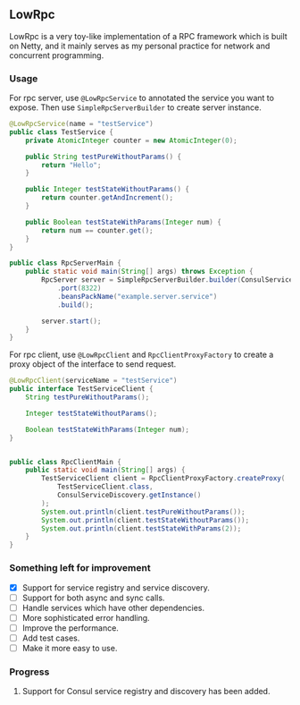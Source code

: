 ## LowRpc

LowRpc is a very toy-like implementation of a RPC framework which is built on Netty, and it mainly serves as my personal practice for network and concurrent programming. 

### Usage

For rpc server, use `@LowRpcService` to annotated the service you want to expose. 
Then use `SimpleRpcServerBuilder` to create server instance.
```java
@LowRpcService(name = "testService")
public class TestService {
    private AtomicInteger counter = new AtomicInteger(0);

    public String testPureWithoutParams() {
        return "Hello";
    }

    public Integer testStateWithoutParams() {
        return counter.getAndIncrement();
    }

    public Boolean testStateWithParams(Integer num) {
        return num == counter.get();
    }
}

public class RpcServerMain {
    public static void main(String[] args) throws Exception {
        RpcServer server = SimpleRpcServerBuilder.builder(ConsulServiceRegistry.getInstance())
            .port(8322)
            .beansPackName("example.server.service")
            .build();

        server.start();
    }
}
```

For rpc client, use `@LowRpcClient` and `RpcClientProxyFactory` to create a proxy object of the interface to send request.
```java
@LowRpcClient(serviceName = "testService")
public interface TestServiceClient {
    String testPureWithoutParams();

    Integer testStateWithoutParams();

    Boolean testStateWithParams(Integer num);
}


public class RpcClientMain {
    public static void main(String[] args) {
        TestServiceClient client = RpcClientProxyFactory.createProxy(
            TestServiceClient.class,
            ConsulServiceDiscovery.getInstance()
        );
        System.out.println(client.testPureWithoutParams());
        System.out.println(client.testStateWithoutParams());
        System.out.println(client.testStateWithParams(2));
    }
}
```



### Something left for improvement

- [x] Support for service registry and service discovery.
- [ ] Support for both async and sync calls.
- [ ] Handle services which have other dependencies. 
- [ ] More sophisticated error handling.
- [ ] Improve the performance.
- [ ] Add test cases.
- [ ] Make it more easy to use.

### Progress

1. Support for Consul service registry and discovery has been added. 







